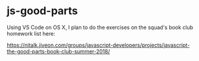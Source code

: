 # js-good-parts

Using VS Code on OS X, I plan to do the exercises on the squad's book club homework list here:

https://nitalk.jiveon.com/groups/javascript-developers/projects/javascript-the-good-parts-book-club-summer-2018/
